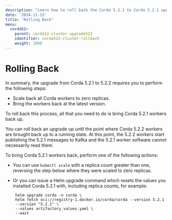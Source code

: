 ```yaml
---
description: "Learn how to roll back the Corda 5.2.1 to Corda 5.2.1 upgrade process if an issue occurs."
date: '2024-11-13'
title: "Rolling Back"
menu:
  corda52:
    parent: corda52-cluster-upgrade522
    identifier: corda522-cluster-rollback
    weight: 1000
---
```


# Rolling Back

In summary, the upgrade from Corda 5.2.1 to 5.2.2 requires you to perform the following steps:
* Scale back all Corda workers to zero replicas.
* Bring the workers back at the latest version.

To roll back this process, all that you need to do is bring Corda 5.2.1 workers back up.

You can roll back an upgrade up until the point where Corda 5.2.2 workers are brought back up to a running state. At this point, the 5.2.2 workers start publishing the 5.2.1 messages to Kafka and the 5.2.1 worker software cannot necessarily read them.

To bring Corda 5.2.1 workers back, perform one of the following actions:

* You can use `kubectl scale` with a replica count greater than one, reversing the step below where they were scaled to zero replicas.
* Or you can issue a Helm upgrade command which resets the values you installed Corda 5.2.1 with, including replica counts, for example:

   ```
	helm upgrade corda -n corda \
	helm fetch oci://registry-1.docker.io/corda/corda --version 5.2.1
	--version "5.2.1" \
	--values artifactory_values.yaml \
	--wait
   ```
